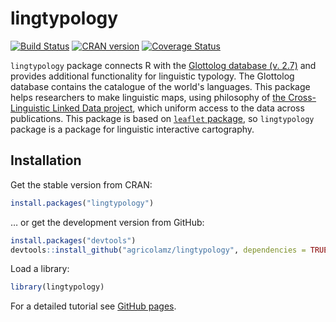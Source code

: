 # lingtypology

[![Build Status](https://travis-ci.org/agricolamz/lingtypology.svg?branch=master)](https://travis-ci.org/agricolamz/lingtypology)
[![CRAN
version](http://www.r-pkg.org/badges/version/lingtypology)](https://cran.r-project.org/package=lingtypology)
[![Coverage Status](https://img.shields.io/codecov/c/github/agricolamz/lingtypology/master.svg)](https://codecov.io/github/agricolamz/lingtypology?branch=master)

`lingtypology` package connects R with the [Glottolog database (v. 2.7)](http://glottolog.org/) and provides additional functionality for linguistic typology. The Glottolog database contains the catalogue of the world's languages. This package helps researchers to make linguistic maps, using philosophy of [the Cross-Linguistic Linked Data project](http://clld.org/), which uniform access to the data across publications. This package is based on [`leaflet` package](https://rstudio.github.io/leaflet/), so `lingtypology` package is a package for linguistic interactive cartography.

## Installation

Get the stable version from CRAN:
```R
install.packages("lingtypology")
```
… or get the development version from GitHub:
```R
install.packages("devtools")
devtools::install_github("agricolamz/lingtypology", dependencies = TRUE)
```

Load a library:
```R
library(lingtypology)
```

For a detailed tutorial see [GitHub pages](https://agricolamz.github.io/lingtypology/).
